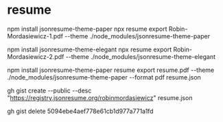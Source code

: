 # resume

npm install jsonresume-theme-paper
npx resume export Robin-Mordasiewicz-1.pdf --theme ./node_modules/jsonresume-theme-paper

npm install jsonresume-theme-elegant
npx resume export Robin-Mordasiewicz-2.pdf --theme ./node_modules/jsonresume-theme-elegant

npm install jsonresume-theme-paper
resume export resume.pdf --theme ./node_modules/jsonresume-theme-paper --format pdf resume.json

gh gist create --public --desc "https://registry.jsonresume.org/robinmordasiewicz" resume.json

gh gist delete 5094ebe4aef778e61cb1d977a771a1fd

